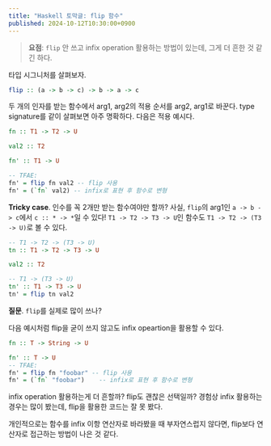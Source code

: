 ```yaml
---
title: "Haskell 토막글: flip 함수"
published: 2024-10-12T10:30:00+0900
---
```


> **요점**: `flip` 안 쓰고 infix operation 활용하는 방법이 있는데, 그게 더 흔한
> 것 같긴 하다.

타입 시그니처를 살펴보자.
```haskell
flip :: (a -> b -> c) -> b -> a -> c
```

두 개의 인자를 받는 함수에서 arg1, arg2의 적용 순서를 arg2, arg1로 바꾼다.
type signature를 같이 살펴보면 아주 명확하다. 다음은 적용 예시다.

```haskell
fn :: T1 -> T2 -> U

val2 :: T2

fn' :: T1 -> U

-- TFAE:
fn' = flip fn val2 -- flip 사용
fn' = (`fn` val2) -- infix로 표현 후 함수로 변형
```

**Tricky case**. 인수를 꼭 2개만 받는 함수여야만 할까? 사실, `flip`의 arg1인 `a
-> b -> c`에서 `c :: * -> *`일 수 있다! `T1 -> T2 -> T3 -> U`인 함수도 `T1 ->
T2 -> (T3 -> U)`로 볼 수 있다.

```haskell
-- T1 -> T2 -> (T3 -> U)
tn :: T1 -> T2 -> T3 -> U

val2 :: T2

-- T1 -> (T3 -> U)
tn' :: T1 -> T3 -> U
tn' = flip tn val2
```

**질문**. `flip`를 실제로 많이 쓰나?

다음 예시처럼 flip을 굳이 쓰지 않고도 infix opeartion을 활용할 수 있다.

```haskell
fn :: T -> String -> U

fn' :: T -> U
-- TFAE:
fn' = flip fn "foobar" -- flip 사용
fn' = (`fn` "foobar")    -- infix로 표현 후 함수로 변형
```

infix operation 활용하는게 더 흔할까? flip도 괜찮은 선택일까? 경험상 infix
활용하는 경우는 많이 봤는데, flip을 활용한 코드는 잘 못 봤다.

개인적으로는 함수를 infix 이항 연산자로 바라봤을 때 부자연스럽지 않다면,
flip보다 연산자로 접근하는 방법이 나은 것 같다.

